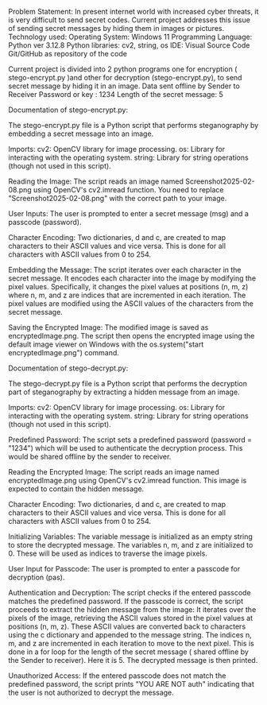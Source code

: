 Problem Statement: In present internet world with increased cyber threats, it is very difficult to send secret codes. Current project addresses this issue of sending secret messages by hiding them in images or pictures.
Technology  used: Operating System: Windows 11 
                  Programming Language: Python ver 3.12.8
                  Python libraries: cv2, string, os
                  IDE: Visual Source Code
                  Git/GitHub as repository of the code 

Current project is divided into 2 python programs one for encryption ( stego-encrypt.py )and other for decryption (stego-encrypt.py), to send secret message by hiding it in an image.
Data sent offline by Sender to Receiver
        Password or key : 1234
        Length of the secret message: 5
        
Documentation of stego-encrypt.py:

The stego-encrypt.py file is a Python script that performs steganography by embedding a secret message into an image.

Imports:
cv2: OpenCV library for image processing.
os: Library for interacting with the operating system.
string: Library for string operations (though not used in this script).

Reading the Image:
The script reads an image named Screenshot2025-02-08.png using OpenCV's cv2.imread function. You need to replace "Screenshot2025-02-08.png" with the correct path to your image.

User Inputs:
The user is prompted to enter a secret message (msg) and a passcode (password).

Character Encoding:
Two dictionaries, d and c, are created to map characters to their ASCII values and vice versa. This is done for all characters with ASCII values from 0 to 254.

Embedding the Message:
The script iterates over each character in the secret message.
It encodes each character into the image by modifying the pixel values. Specifically, it changes the pixel values at positions (n, m, z) where n, m, and z are indices that are incremented in each iteration.
The pixel values are modified using the ASCII values of the characters from the secret message.

Saving the Encrypted Image:
The modified image is saved as encryptedImage.png.
The script then opens the encrypted image using the default image viewer on Windows with the os.system("start encryptedImage.png") command.


Documentation of stego-decrypt.py:

The stego-decrypt.py file is a Python script that performs the decryption part of steganography by extracting a hidden message from an image. 

Imports:
cv2: OpenCV library for image processing.
os: Library for interacting with the operating system.
string: Library for string operations (though not used in this script).

Predefined Password:
The script sets a predefined password (password = "1234") which will be used to authenticate the decryption process. This would be shared offline by the sender to receiver.

Reading the Encrypted Image:
The script reads an image named encryptedImage.png using OpenCV's cv2.imread function. This image is expected to contain the hidden message.

Character Encoding:
Two dictionaries, d and c, are created to map characters to their ASCII values and vice versa. This is done for all characters with ASCII values from 0 to 254.

Initializing Variables:
The variable message is initialized as an empty string to store the decrypted message.
The variables n, m, and z are initialized to 0. These will be used as indices to traverse the image pixels.

User Input for Passcode:
The user is prompted to enter a passcode for decryption (pas).

Authentication and Decryption:
The script checks if the entered passcode matches the predefined password.
If the passcode is correct, the script proceeds to extract the hidden message from the image:
It iterates over the pixels of the image, retrieving the ASCII values stored in the pixel values at positions (n, m, z).
These ASCII values are converted back to characters using the c dictionary and appended to the message string.
The indices n, m, and z are incremented in each iteration to move to the next pixel. This is done in a for loop for the length of the secret message ( shared offline by the Sender to receiver). Here it is 5.
The decrypted message is then printed.

Unauthorized Access:
If the entered passcode does not match the predefined password, the script prints "YOU ARE NOT auth" indicating that the user is not authorized to decrypt the message.
